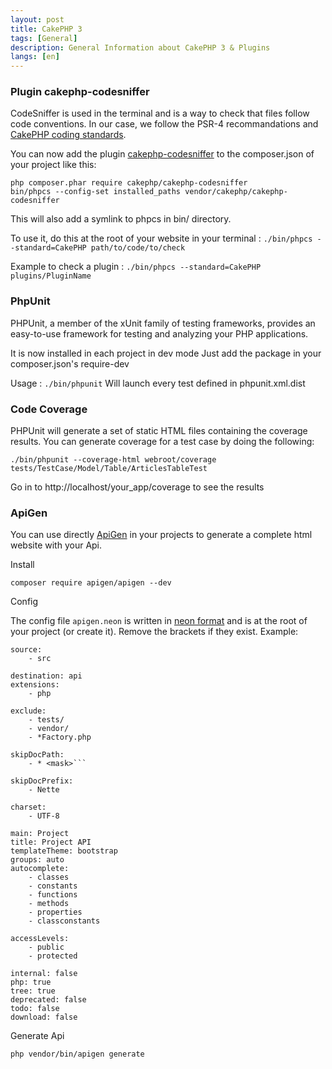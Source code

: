 ```yaml
---
layout: post
title: CakePHP 3
tags: [General]
description: General Information about CakePHP 3 & Plugins
langs: [en]
---
```


### Plugin cakephp-codesniffer

CodeSniffer is used in the terminal and is a way to check that files
follow code conventions. In our case, we follow the PSR-4 recommandations and [CakePHP coding standards](http://book.cakephp.org/3.0/en/contributing/cakephp-coding-conventions.html).

You can now add the plugin [cakephp-codesniffer](https://github.com/cakephp/cakephp-codesniffer) to the composer.json of your project like this:

    php composer.phar require cakephp/cakephp-codesniffer
    bin/phpcs --config-set installed_paths vendor/cakephp/cakephp-codesniffer

This will also add a symlink to phpcs in bin/ directory.

To use it, do this at the root of your website in your terminal : `./bin/phpcs --standard=CakePHP path/to/code/to/check`

Example to check a plugin : `./bin/phpcs --standard=CakePHP plugins/PluginName`

### PhpUnit

PHPUnit, a member of the xUnit family of testing frameworks, provides an easy-to-use framework for testing and analyzing your PHP applications.

It is now installed in each project in dev mode
Just add the package in your composer.json's require-dev

Usage : `./bin/phpunit`
Will launch every test defined in phpunit.xml.dist

### Code Coverage

PHPUnit will generate a set of static HTML files containing the coverage results. You can generate coverage for a test case by doing the following:

	./bin/phpunit --coverage-html webroot/coverage tests/TestCase/Model/Table/ArticlesTableTest

Go in to http://localhost/your_app/coverage to see the results

### ApiGen

You can use directly [ApiGen](https://github.com/apigen/apigen) in your projects to generate a complete html website with your Api.

Install

    composer require apigen/apigen --dev

Config

The config file `apigen.neon` is written in [neon format](http://ne-on.org) and is at the root of your project (or create it). Remove the brackets if they exist. Example:

    source:
    	- src

    destination: api
    extensions:
    	- php

    exclude:
    	- tests/
    	- vendor/
    	- *Factory.php

    skipDocPath:
    	- * <mask>```

    skipDocPrefix:
    	- Nette

    charset:
    	- UTF-8

    main: Project
    title: Project API
    templateTheme: bootstrap
    groups: auto
    autocomplete:
    	- classes
    	- constants
    	- functions
    	- methods
    	- properties
    	- classconstants

    accessLevels:
    	- public
    	- protected

    internal: false
    php: true
    tree: true
    deprecated: false
    todo: false
    download: false


Generate Api

    php vendor/bin/apigen generate
